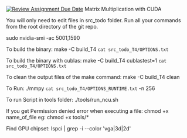 [![Review Assignment Due Date](https://classroom.github.com/assets/deadline-readme-button-24ddc0f5d75046c5622901739e7c5dd533143b0c8e959d652212380cedb1ea36.svg)](https://classroom.github.com/a/YNbQ13Wl)
Matrix Multiplication with CUDA

You will only need to edit files in src_todo folder.
Run all your commands from the root directory of the git repo.

sudo nvidia-smi -ac 5001,1590

To build the binary:
make -C build_T4 `cat src_todo_T4/OPTIONS.txt`

To build the binary with cublas:
make -C build_T4 cublastest=1 `cat src_todo_T4/OPTIONS.txt`

To clean the output files of the make command:
make -C build_T4 clean

To Run:
./mmpy `cat src_todo_T4/OPTIONS_RUNTIME.txt` -n 256

To run Script in tools folder:
./tools/run_ncu.sh

If you get Permission denied error when executing a file:
chmod +x name_of_file
eg: chmod +x tools/*

Find GPU chipset:
lspci | grep -i --color 'vga\|3d\|2d'
